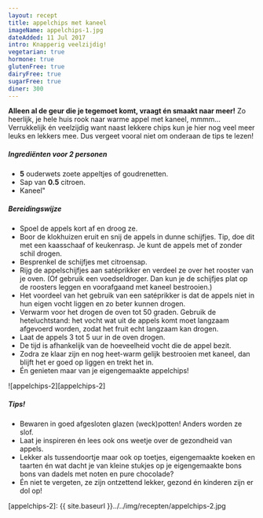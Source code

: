 ```yaml
---
layout: recept
title: appelchips met kaneel
imageName: appelchips-1.jpg
dateAdded: 11 Jul 2017
intro: Knapperig veelzijdig!
vegetarian: true
hormone: true
glutenFree: true
dairyFree: true
sugarFree: true
diner: 300
---
```

**Alleen al de geur die je tegemoet komt, vraagt én smaakt naar meer!**
Zo heerlijk, je hele huis rook naar warme appel met kaneel, mmmm...
Verrukkelijk én veelzijdig want naast lekkere chips kun je hier nog veel meer leuks en lekkers mee. Dus vergeet vooral niet om onderaan de tips te lezen!

##### Ingrediënten voor <span class='personen'>2</span> personen
* <b>5</b> ouderwets zoete appeltjes of goudrenetten.
* Sap van <b>0.5</b> citroen.
* Kaneel"

##### Bereidingswijze
* Spoel de appels kort af en droog ze.
* Boor de klokhuizen eruit en snij de appels in dunne schijfjes. Tip, doe dit met een kaasschaaf of keukenrasp. Je kunt de appels met of zonder schil drogen.
* Besprenkel de schijfjes met citroensap.
* Rijg de appelschijfjes aan satéprikker en verdeel ze over het rooster van je oven. (Of gebruik een voedseldroger. Dan kun je de schijfjes plat op de roosters leggen en voorafgaand   met kaneel bestrooien.)
* Het voordeel van het gebruik van een satéprikker is dat de appels niet in hun eigen vocht liggen en zo beter kunnen drogen.
* Verwarm voor het drogen de oven tot 50 graden.
Gebruik de heteluchtstand: het vocht wat uit de appels komt moet langzaam afgevoerd worden, zodat het fruit echt langzaam kan drogen.
* Laat de appels 3 tot 5 uur in de oven drogen.
* De tijd is afhankelijk van de hoeveelheid vocht die de appel bezit.
* Zodra ze klaar zijn en nog heet-warm gelijk bestrooien met kaneel, dan blijft het er goed op liggen en trekt het in.
* Én genieten maar van je eigengemaakte appelchips!

![appelchips-2][appelchips-2]

##### Tips!
* Bewaren in goed afgesloten glazen (weck)potten! Anders worden ze slof.
* Laat je inspireren én lees ook ons weetje over de gezondheid van appels.
* Lekker als tussendoortje maar ook op toetjes, eigengemaakte koeken en taarten én wat dacht je van kleine stukjes op je eigengemaakte bons bons van dadels met noten en pure chocolade?
* Én niet te vergeten, ze zijn ontzettend lekker, gezond én kinderen zijn er dol op!


[appelchips-2]: {{ site.baseurl }}../../img/recepten/appelchips-2.jpg




<!-- * Knip / verplaats de onderstaande links naar de plaats waar je de extra foto wil plaatsen -->

